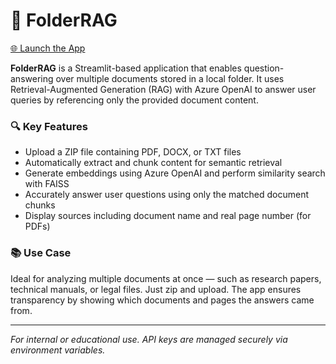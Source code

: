 # 📂 FolderRAG

[🌐 Launch the App]([https://your-streamlit-deployment-url](https://folderrag-ecgznykhrmhywjjru3zydb.streamlit.app/))

**FolderRAG** is a Streamlit-based application that enables question-answering over multiple documents stored in a local folder. It uses Retrieval-Augmented Generation (RAG) with Azure OpenAI to answer user queries by referencing only the provided document content.

### 🔍 Key Features

- Upload a ZIP file containing PDF, DOCX, or TXT files
- Automatically extract and chunk content for semantic retrieval
- Generate embeddings using Azure OpenAI and perform similarity search with FAISS
- Accurately answer user questions using only the matched document chunks
- Display sources including document name and real page number (for PDFs)

### 📚 Use Case

Ideal for analyzing multiple documents at once — such as research papers, technical manuals, or legal files. Just zip and upload. The app ensures transparency by showing which documents and pages the answers came from.

---

*For internal or educational use. API keys are managed securely via environment variables.*
